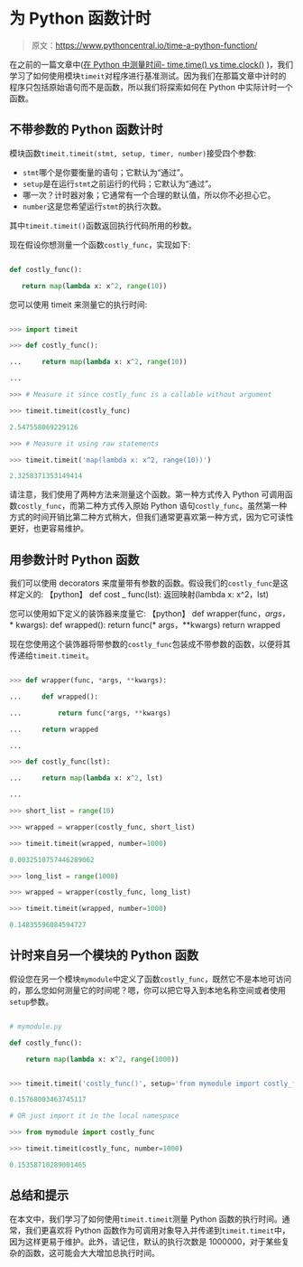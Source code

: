 # 为 Python 函数计时

> 原文：<https://www.pythoncentral.io/time-a-python-function/>

在之前的一篇文章中([在 Python 中测量时间- time.time() vs time.clock()](https://www.pythoncentral.io/measure-time-in-python-time-time-vs-time-clock/ "Measure Time in Python - time.time() vs time.clock()") )，我们学习了如何使用模块`timeit`对程序进行基准测试。因为我们在那篇文章中计时的程序只包括原始语句而不是函数，所以我们将探索如何在 Python 中实际计时一个函数。

## 不带参数的 Python 函数计时

模块函数`timeit.timeit(stmt, setup, timer, number)`接受四个参数:

*   `stmt`哪个是你要衡量的语句；它默认为“通过”。
*   `setup`是在运行`stmt`之前运行的代码；它默认为“通过”。
*   哪一次？计时器对象；它通常有一个合理的默认值，所以你不必担心它。
*   `number`这是您希望运行`stmt`的执行次数。

其中`timeit.timeit()`函数返回执行代码所用的秒数。

现在假设你想测量一个函数`costly_func`，实现如下:

```py

def costly_func():

   return map(lambda x: x^2, range(10))

```

您可以使用 timeit 来测量它的执行时间:

```py

>>> import timeit

>>> def costly_func():

...     return map(lambda x: x^2, range(10))

...

>>> # Measure it since costly_func is a callable without argument

>>> timeit.timeit(costly_func)

2.547558069229126

>>> # Measure it using raw statements

>>> timeit.timeit('map(lambda x: x^2, range(10))')

2.3258371353149414

```

请注意，我们使用了两种方法来测量这个函数。第一种方式传入 Python 可调用函数`costly_func`，而第二种方式传入原始 Python 语句`costly_func`。虽然第一种方式的时间开销比第二种方式稍大，但我们通常更喜欢第一种方式，因为它可读性更好，也更容易维护。

## 用参数计时 Python 函数

我们可以使用 decorators 来度量带有参数的函数。假设我们的`costly_func`是这样定义的:
【python】
def cost _ func(lst):
返回映射(lambda x: x^2，lst)

您可以使用如下定义的装饰器来度量它:
【python】
def wrapper(func，*args，* * kwargs):
def wrapped():
return func(* args，**kwargs)
return wrapped

现在您使用这个装饰器将带参数的`costly_func`包装成不带参数的函数，以便将其传递给`timeit.timeit`。

```py

>>> def wrapper(func, *args, **kwargs):

...     def wrapped():

...         return func(*args, **kwargs)

...     return wrapped

...

>>> def costly_func(lst):

...     return map(lambda x: x^2, lst)

...

>>> short_list = range(10)

>>> wrapped = wrapper(costly_func, short_list)

>>> timeit.timeit(wrapped, number=1000)

0.0032510757446289062

>>> long_list = range(1000)

>>> wrapped = wrapper(costly_func, long_list)

>>> timeit.timeit(wrapped, number=1000)

0.14835596084594727

```

## 计时来自另一个模块的 Python 函数

假设您在另一个模块`mymodule`中定义了函数`costly_func`，既然它不是本地可访问的，那么您如何测量它的时间呢？嗯，你可以把它导入到本地名称空间或者使用`setup`参数。

```py

# mymodule.py

def costly_func():

    return map(lambda x: x^2, range(1000))

```

```py

>>> timeit.timeit('costly_func()', setup='from mymodule import costly_func', number=1000)

0.15768003463745117

# OR just import it in the local namespace

>>> from mymodule import costly_func

>>> timeit.timeit(costly_func, number=1000)

0.15358710289001465

```

## 总结和提示

在本文中，我们学习了如何使用`timeit.timeit`测量 Python 函数的执行时间。通常，我们更喜欢将 Python 函数作为可调用对象导入并传递到`timeit.timeit`中，因为这样更易于维护。此外，请记住，默认的执行次数是 1000000，对于某些复杂的函数，这可能会大大增加总执行时间。